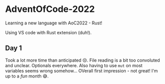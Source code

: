 # AdventOfCode-2022
Learning a new language with AoC2022 - Rust!

Using VS code with Rust extension (duh!).

## Day 1

Took a lot more time than anticipated 😒. File reading is a bit too convoluted and unclear. Optionals everywhere. Also having to use `mut` on most variables seems wrong somehow... OVerall first impression - not great! I'm up to a <i>fun</i> month 😅.
